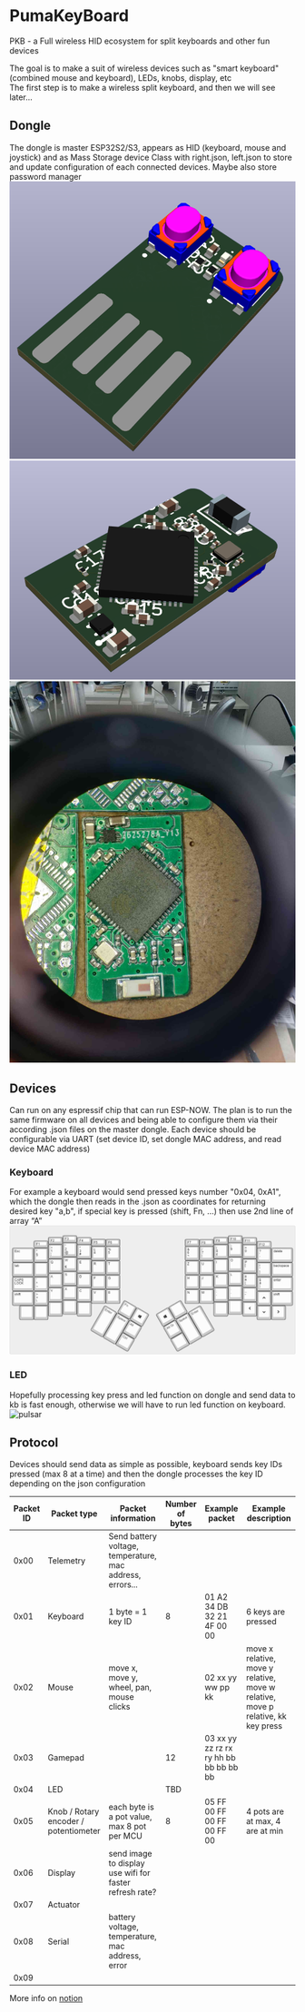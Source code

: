 # PumaKeyBoard
PKB - a Full wireless HID ecosystem for split keyboards and other fun devices

The goal is to make a suit of wireless devices such as "smart keyboard" (combined mouse and keyboard), LEDs, knobs, display, etc  
The first step is to make a wireless split keyboard, and then we will see later...

## Dongle
The dongle is master ESP32S2/S3, appears as HID (keyboard, mouse and joystick) and as Mass Storage device Class with right.json, left.json to store and update configuration of each connected devices.
Maybe also store password manager
![Dongle_recto](\Documentation\Images\Dongle_HW00_recto.jpg)
![Dongle_verso](\Documentation\Images\Dongle_HW00_verso.jpg)
![Dongle_PCB](\Documentation\Images\Dongle_HW00_PCB_bottom.jpg)

## Devices
Can run on any espressif chip that can run ESP-NOW.
The plan is to run the same firmware on all devices and being able to configure them via their according .json files on the master dongle. 
Each device should be configurable via UART (set device ID, set dongle MAC address, and read device MAC address)

### Keyboard
For example a keyboard would send pressed keys number "0x04, 0xA1", which the dongle then reads in the .json as coordinates for returning desired key "a,b", if special key is pressed (shift, Fn, …) then use 2nd line of array “A” 
![splitkeyboard](/Layout/keyboard-layout.jpg)

### LED
Hopefully processing key press and led function on dongle and send data to kb is fast enough, otherwise we will have to run led function on keyboard.
![pulsar](\Documentation\Images\PKB_HW00_pulsar.jpg)

## Protocol
Devices should send data as simple as possible, keyboard sends key IDs pressed (max 8 at a time) and then the dongle processes the key ID depending on the json configuration

| Packet ID | Packet type | Packet information | Number of bytes | Example packet | Example description |
| --------- | ----------- | ------------------ | --------------- | -------------- | ------------------- |
| 0x00 | Telemetry | Send battery voltage, temperature, mac address, errors... |  |  |  |
| 0x01 | Keyboard | 1 byte = 1 key ID | 8 | 01 A2 34 DB 32 21 4F 00 00 | 6 keys are pressed |
| 0x02 | Mouse | move x, move y, wheel, pan, mouse clicks |  | 02 xx yy ww pp kk |move x relative, move y relative, move w relative, move p relative, kk key press|
| 0x03 | Gamepad |  | 12 | 03 xx yy zz rz rx ry hh bb bb bb bb bb |  |
| 0x04 | LED |  | TBD |  |  |
| 0x05 | Knob / Rotary encoder / potentiometer | each byte is a pot value, max 8 pot per MCU | 8 | 05 FF 00 FF 00 FF 00 FF 00 | 4 pots are at max, 4 are at min |
| 0x06 | Display | send image to display use wifi for faster refresh rate? |  |  |  |
| 0x07 | Actuator |  |  |  |  |
| 0x08 | Serial | battery voltage, temperature, mac address, error |  |  |  |
| 0x09 |  |  |  |  |  |

More info on [notion](https://swamp-zydeco-907.notion.site/PumaKeyBoard-b41d42fec8c74b02bc73637fae3648d7)
